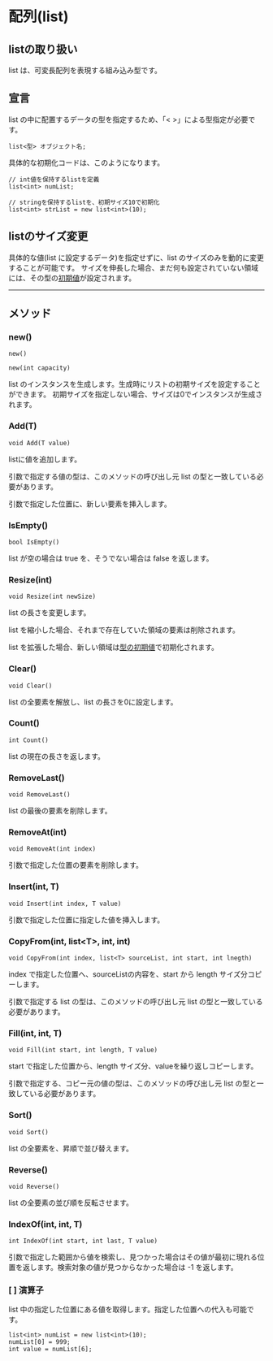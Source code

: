 
# 配列(list)

## listの取り扱い
list は、可変長配列を表現する組み込み型です。

## 宣言
list の中に配置するデータの型を指定するため、「< >」による型指定が必要です。
```
list<型> オブジェクト名;
```
具体的な初期化コードは、このようになります。
```
// int値を保持するlistを定義
list<int> numList;

// stringを保持するlistを、初期サイズ10で初期化
list<int> strList = new list<int>(10);
```

## listのサイズ変更
具体的な値(list に設定するデータ)を指定せずに、list のサイズのみを動的に変更することが可能です。
サイズを伸長した場合、まだ何も設定されていない領域には、その型の[初期値](hs_var.md)が設定されます。


***


## メソッド

### new()
`new()`

`new(int capacity)`

list のインスタンスを生成します。生成時にリストの初期サイズを設定することができます。
初期サイズを指定しない場合、サイズは0でインスタンスが生成されます。

### Add(T)
`void Add(T value)`

listに値を追加します。

引数で指定する値の型は、このメソッドの呼び出し元 list の型と一致している必要があります。

引数で指定した位置に、新しい要素を挿入します。

### IsEmpty()
`bool IsEmpty()`

list が空の場合は true を、そうでない場合は false を返します。

### Resize(int)
`void Resize(int newSize)`

list の長さを変更します。

list を縮小した場合、それまで存在していた領域の要素は削除されます。

list を拡張した場合、新しい領域は[型の初期値](hs_var.md)で初期化されます。

### Clear()
`void Clear()`

list の全要素を解放し、list の長さを0に設定します。

### Count()
`int Count()`

list の現在の長さを返します。

### RemoveLast()
`void RemoveLast()`

list の最後の要素を削除します。

### RemoveAt(int)
`void RemoveAt(int index)`

引数で指定した位置の要素を削除します。

### Insert(int, T)
`void Insert(int index, T value)`

引数で指定した位置に指定した値を挿入します。

### CopyFrom(int, list<T\>, int, int)
`void CopyFrom(int index, list<T> sourceList, int start, int lnegth)`

index で指定した位置へ、sourceListの内容を、start から length サイズ分コピーします。

引数で指定する list の型は、このメソッドの呼び出し元 list の型と一致している必要があります。

### Fill(int, int, T)
`void Fill(int start, int length, T value)`

start で指定した位置から、length サイズ分、valueを繰り返しコピーします。

引数で指定する、コピー元の値の型は、このメソッドの呼び出し元 list の型と一致している必要があります。

### Sort()
`void Sort()`

list の全要素を、昇順で並び替えます。

### Reverse()
`void Reverse()`

list の全要素の並び順を反転させます。

### IndexOf(int, int, T)
`int IndexOf(int start, int last, T value)`

引数で指定した範囲から値を検索し、見つかった場合はその値が最初に現れる位置を返します。検索対象の値が見つからなかった場合は -1 を返します。

### [ ] 演算子
list 中の指定した位置にある値を取得します。指定した位置への代入も可能です。

```
list<int> numList = new list<int>(10);
numList[0] = 999;
int value = numList[6];
```
